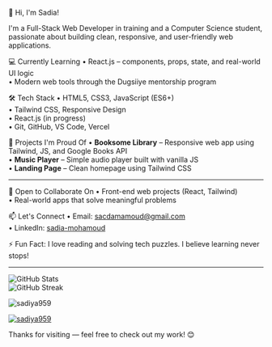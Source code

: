 👋 Hi, I'm Sadia!

I'm a Full-Stack Web Developer in training and a Computer Science student, passionate about building clean, responsive, and user-friendly web applications.

💻 Currently Learning
• React.js – components, props, state, and real-world UI logic  
• Modern web tools through the Dugsiiye mentorship program



🛠 Tech Stack
• HTML5, CSS3, JavaScript (ES6+)  
• Tailwind CSS, Responsive Design  
• React.js (in progress)  
• Git, GitHub, VS Code, Vercel

🌟 Projects I'm Proud Of
• **Booksome Library** – Responsive web app using Tailwind, JS, and Google Books API  
• **Music Player** – Simple audio player built with vanilla JS  
• **Landing Page** – Clean homepage using Tailwind CSS

--- 

🤝 Open to Collaborate On
• Front-end web projects (React, Tailwind)  
• Real-world apps that solve meaningful problems

📫 Let's Connect
• Email: sacdamamoud@gmail.com  
• LinkedIn: [sadia-mohamoud](https://www.linkedin.com/in/sadia-mohamoud-6214a8224)

⚡ Fun Fact: I love reading and solving tech puzzles. I believe learning never stops!

---

![GitHub Stats](https://github-readme-stats.vercel.app/api?username=sadiya959&show_icons=true&theme=radical)  
![GitHub Streak](https://github-readme-streak-stats.herokuapp.com?user=sadiya959&theme=radical)

<p align="left"> <img src="https://komarev.com/ghpvc/?username=sadiya959&label=Profile%20views&color=0e75b6&style=flat" alt="sadiya959" /> </p> <p align="left"> <a href="https://github.com/ryo-ma/github-profile-trophy"><img src="https://github-profile-trophy.vercel.app/?username=sadiya959" alt="sadiya959" /></a> </p>

Thanks for visiting — feel free to check out my work! 😊
